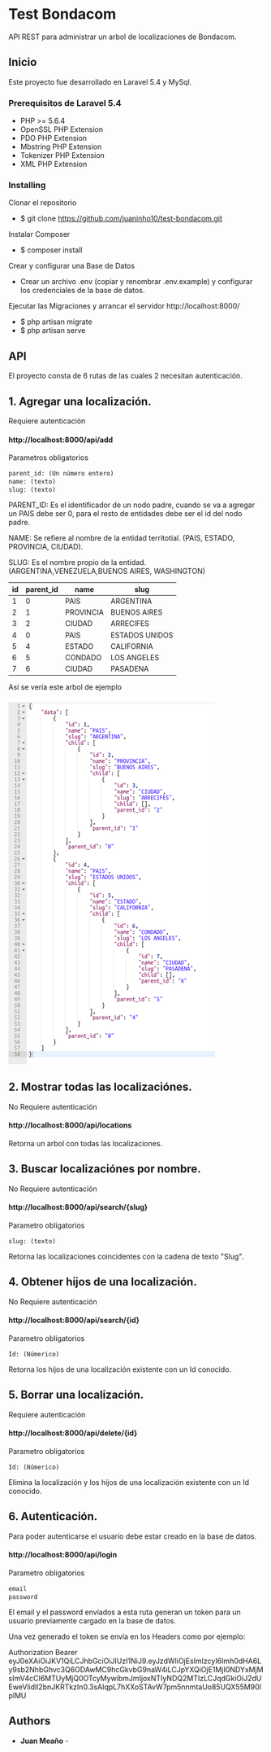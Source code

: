 # Test Bondacom

API REST para administrar un arbol de localizaciones de Bondacom.

## Inicio

Este proyecto fue desarrollado en Laravel 5.4 y MySql.

### Prerequisitos de Laravel 5.4


- PHP >= 5.6.4
- OpenSSL PHP Extension
- PDO PHP Extension
- Mbstring PHP Extension
- Tokenizer PHP Extension
- XML PHP Extension


### Installing

Clonar el repositorio

- $ git clone https://github.com/juaninho10/test-bondacom.git

Instalar Composer

- $ composer install

Crear y configurar una Base de Datos

- Crear un archivo .env (copiar y renombrar .env.example) y configurar los credenciales de la base de datos.

Ejecutar las Migraciones y arrancar el servidor http://localhost:8000/

- $ php artisan migrate
- $ php artisan serve


## API

El proyecto consta de 6 rutas de las cuales 2 necesitan autenticación.

## 1. Agregar una localización.

Requiere autenticación

#### http://localhost:8000/api/add

Parametros obligatorios

```
parent_id: (Un número entero)
name: (texto)
slug: (texto)

```
PARENT_ID: Es el identificador de un nodo padre, cuando se va a agregar un PAIS debe ser 0, para el resto de entidades debe ser el id del nodo padre.

NAME: Se refiere al nombre de la entidad territotial. (PAIS, ESTADO, PROVINCIA, CIUDAD).

SLUG: Es el nombre propio de la entidad. (ARGENTINA,VENEZUELA,BUENOS AIRES, WASHINGTON)

| id  | parent_id  | name  | slug  |
| ------------ | ------------ | ------------ | ------------ |
| 1  | 0  | PAIS  | ARGENTINA  |
| 2 | 1  | PROVINCIA  | BUENOS AIRES  |
| 3  | 2  | CIUDAD  | ARRECIFES  |
| 4  | 0  | PAIS  | ESTADOS UNIDOS  |
| 5  | 4  | ESTADO  | CALIFORNIA  |
| 6  | 5  | CONDADO  | LOS ANGELES  |
|  7 | 6  | CIUDAD  | PASADENA  |

Así se vería este arbol de ejemplo

![Alt text](/public/img/locationsTree.png)

## 2. Mostrar todas las localizaciónes.

No Requiere autenticación

#### http://localhost:8000/api/locations

Retorna un arbol con todas las localizaciones.

## 3. Buscar localizaciónes por nombre.

No Requiere autenticación

#### http://localhost:8000/api/search/{slug}

Parametro obligatorios

```
slug: (texto)

```
Retorna las localizaciones coincidentes con la cadena de texto "Slug".

## 4. Obtener hijos de una localización.

No Requiere autenticación

#### http://localhost:8000/api/search/{id}

Parametro obligatorios

```
Id: (Númerico)
```
Retorna los hijos de una localización existente con un Id conocido.

## 5. Borrar una localización.

Requiere autenticación

#### http://localhost:8000/api/delete/{id}

Parametro obligatorios

```
Id: (Númerico)

```
Elimina la localización y los hijos de una localización existente con un Id conocido.

## 6. Autenticación.

Para poder autenticarse el usuario debe estar creado en la base de datos.

#### http://localhost:8000/api/login

Parametro obligatorios

```
email
password
```
El email y el password envíados a esta ruta generan un token para un usuario previamente cargado en la base de datos.

Una vez generado el token se envía en los Headers como por ejemplo:

Authorization Bearer eyJ0eXAiOiJKV1QiLCJhbGciOiJIUzI1NiJ9.eyJzdWIiOjEsImlzcyI6Imh0dHA6Ly9sb2NhbGhvc3Q6ODAwMC9hcGkvbG9naW4iLCJpYXQiOjE1MjI0NDYxMjMsImV4cCI6MTUyMjQ0OTcyMywibmJmIjoxNTIyNDQ2MTIzLCJqdGkiOiJ2dUEweVlidll2bnJKRTkzIn0.3sAIqpL7hXXoSTAvW7pm5nnmtaUo85UQX55M90lplMU



## Authors

* **Juan Meaño** - 
